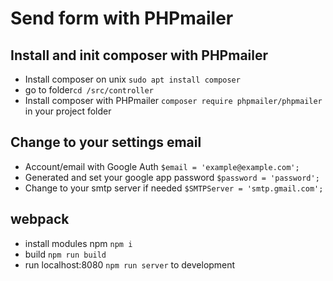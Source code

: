 # Send form with PHPmailer

## Install and init composer with PHPmailer
  - Install composer on unix `sudo apt install composer`
  - go to folder`cd /src/controller`
  - Install composer with PHPmailer `composer require phpmailer/phpmailer` in your project folder

## Change to your settings email
  - Account/email with Google Auth `$email = 'example@example.com';`
  - Generated and set your google app password `$password = 'password';`
  - Change to your smtp server if needed `$SMTPServer = 'smtp.gmail.com';`

## webpack
  - install modules npm `npm i`
  - build `npm run build`
  - run localhost:8080 `npm run server` to development